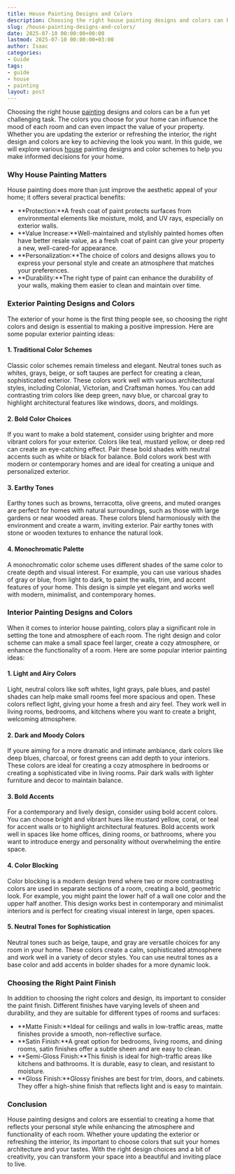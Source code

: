 ```yaml
---
title: House Painting Designs and Colors
description: Choosing the right house painting designs and colors can be a fun yet challenging task. The colors you choose for your home can influence the mood of each...
slug: /house-painting-designs-and-colors/
date: 2025-07-10 00:00:00+00:00
lastmod: 2025-07-10 00:00:00+03:00
author: Isaac
categories:
- Guide
tags:
- guide
- house
- painting
layout: post
---
```

Choosing the right house [painting](https://pestpolicy.com/fence-painting-ideas/) designs and colors can be a fun yet challenging task. The colors you choose for your home can influence the mood of each room and can even impact the value of your property. Whether you are updating the exterior or refreshing the interior, the right design and colors are key to achieving the look you want. In this guide, we will explore various [house](https://pestpolicy.com/house-lizard-lifespan/) painting designs and color schemes to help you make informed decisions for your home.
### Why House Painting Matters
House painting does more than just improve the aesthetic appeal of your home; it offers several practical benefits:
- **Protection:**A fresh coat of paint protects surfaces from environmental elements like moisture, mold, and UV rays, especially on exterior walls.
- **Value Increase:**Well-maintained and stylishly painted homes often have better resale value, as a fresh coat of paint can give your property a new, well-cared-for appearance.
- **Personalization:**The choice of colors and designs allows you to express your personal style and create an atmosphere that matches your preferences.
- **Durability:**The right type of paint can enhance the durability of your walls, making them easier to clean and maintain over time.
### Exterior Painting Designs and Colors
The exterior of your home is the first thing people see, so choosing the right colors and design is essential to making a positive impression. Here are some popular exterior painting ideas:
#### 1. Traditional Color Schemes
Classic color schemes remain timeless and elegant. Neutral tones such as whites, grays, beige, or soft taupes are perfect for creating a clean, sophisticated exterior. These colors work well with various architectural styles, including Colonial, Victorian, and Craftsman homes. You can add contrasting trim colors like deep green, navy blue, or charcoal gray to highlight architectural features like windows, doors, and moldings.
#### 2. Bold Color Choices
If you want to make a bold statement, consider using brighter and more vibrant colors for your exterior. Colors like teal, mustard yellow, or deep red can create an eye-catching effect. Pair these bold shades with neutral accents such as white or black for balance. Bold colors work best with modern or contemporary homes and are ideal for creating a unique and personalized exterior.
#### 3. Earthy Tones
Earthy tones such as browns, terracotta, olive greens, and muted oranges are perfect for homes with natural surroundings, such as those with large gardens or near wooded areas. These colors blend harmoniously with the environment and create a warm, inviting exterior. Pair earthy tones with stone or wooden textures to enhance the natural look.
#### 4. Monochromatic Palette
A monochromatic color scheme uses different shades of the same color to create depth and visual interest. For example, you can use various shades of gray or blue, from light to dark, to paint the walls, trim, and accent features of your home. This design is simple yet elegant and works well with modern, minimalist, and contemporary homes.
### Interior Painting Designs and Colors
When it comes to interior house painting, colors play a significant role in setting the tone and atmosphere of each room. The right design and color scheme can make a small space feel larger, create a cozy atmosphere, or enhance the functionality of a room. Here are some popular interior painting ideas:
#### 1. Light and Airy Colors
Light, neutral colors like soft whites, light grays, pale blues, and pastel shades can help make small rooms feel more spacious and open. These colors reflect light, giving your home a fresh and airy feel. They work well in living rooms, bedrooms, and kitchens where you want to create a bright, welcoming atmosphere.
#### 2. Dark and Moody Colors
If youre aiming for a more dramatic and intimate ambiance, dark colors like deep blues, charcoal, or forest greens can add depth to your interiors. These colors are ideal for creating a cozy atmosphere in bedrooms or creating a sophisticated vibe in living rooms. Pair dark walls with lighter furniture and decor to maintain balance.
#### 3. Bold Accents
For a contemporary and lively design, consider using bold accent colors. You can choose bright and vibrant hues like mustard yellow, coral, or teal for accent walls or to highlight architectural features. Bold accents work well in spaces like home offices, dining rooms, or bathrooms, where you want to introduce energy and personality without overwhelming the entire space.
#### 4. Color Blocking
Color blocking is a modern design trend where two or more contrasting colors are used in separate sections of a room, creating a bold, geometric look. For example, you might paint the lower half of a wall one color and the upper half another. This design works best in contemporary and minimalist interiors and is perfect for creating visual interest in large, open spaces.
#### 5. Neutral Tones for Sophistication
Neutral tones such as beige, taupe, and gray are versatile choices for any room in your home. These colors create a calm, sophisticated atmosphere and work well in a variety of decor styles. You can use neutral tones as a base color and add accents in bolder shades for a more dynamic look.
### Choosing the Right Paint Finish
In addition to choosing the right colors and design, its important to consider the paint finish. Different finishes have varying levels of sheen and durability, and they are suitable for different types of rooms and surfaces:
- **Matte Finish:**Ideal for ceilings and walls in low-traffic areas, matte finishes provide a smooth, non-reflective surface.
- **Satin Finish:**A great option for bedrooms, living rooms, and dining rooms, satin finishes offer a subtle sheen and are easy to clean.
- **Semi-Gloss Finish:**This finish is ideal for high-traffic areas like kitchens and bathrooms. It is durable, easy to clean, and resistant to moisture.
- **Gloss Finish:**Glossy finishes are best for trim, doors, and cabinets. They offer a high-shine finish that reflects light and is easy to maintain.
### Conclusion
House painting designs and colors are essential to creating a home that reflects your personal style while enhancing the atmosphere and functionality of each room. Whether youre updating the exterior or refreshing the interior, its important to choose colors that suit your homes architecture and your tastes. With the right design choices and a bit of creativity, you can transform your space into a beautiful and inviting place to live.